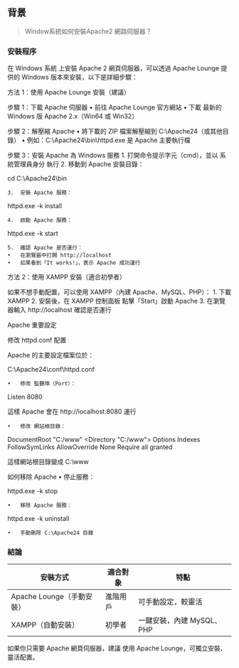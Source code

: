 


## 背景

> Window系統如何安裝Apache2 網路伺服器？

### 安裝程序

在 Windows 系統 上安裝 Apache 2 網頁伺服器，可以透過 Apache Lounge 提供的 Windows 版本來安裝，以下是詳細步驟：

方法 1：使用 Apache Lounge 安裝（建議）

步驟 1：下載 Apache 伺服器
	•	前往 Apache Lounge 官方網站
	•	下載 最新的 Windows 版 Apache 2.x（Win64 或 Win32）

步驟 2：解壓縮 Apache
	•	將下載的 ZIP 檔案解壓縮到 C:\Apache24（或其他目錄）
	•	例如：C:\Apache24\bin\httpd.exe 是 Apache 主要執行檔

步驟 3：安裝 Apache 為 Windows 服務
	1.	打開命令提示字元（cmd），並以 系統管理員身分 執行
	2.	移動到 Apache 安裝目錄：

cd C:\Apache24\bin


	3.	安裝 Apache 服務：

httpd.exe -k install


	4.	啟動 Apache 服務：

httpd.exe -k start


	5.	確認 Apache 是否運行：
	•	在瀏覽器中打開 http://localhost
	•	如果看到「It works!」，表示 Apache 成功運行

方法 2：使用 XAMPP 安裝（適合初學者）

如果不想手動配置，可以使用 XAMPP（內建 Apache、MySQL、PHP）：
	1.	下載 XAMPP
	2.	安裝後，在 XAMPP 控制面板 點擊「Start」啟動 Apache
	3.	在瀏覽器輸入 http://localhost 確認是否運行

Apache 重要設定

修改 httpd.conf 配置

Apache 的主要設定檔案位於：

C:\Apache24\conf\httpd.conf

	•	修改 監聽埠（Port）：

Listen 8080

這樣 Apache 會在 http://localhost:8080 運行

	•	修改 網站根目錄：

DocumentRoot "C:/www"
<Directory "C:/www">
    Options Indexes FollowSymLinks
    AllowOverride None
    Require all granted
</Directory>

這樣網站根目錄變成 C:\www

如何移除 Apache
	•	停止服務：

httpd.exe -k stop


	•	移除 Apache 服務：

httpd.exe -k uninstall


	•	手動刪除 C:\Apache24 目錄

### 結論

安裝方式|適合對象|特點
|-|-|-
Apache Lounge（手動安裝）|進階用戶|可手動設定，較靈活
XAMPP（自動安裝）|初學者|一鍵安裝，內建 MySQL、PHP

如果你只需要 Apache 網頁伺服器，建議 使用 Apache Lounge，可獨立安裝、靈活配置。
